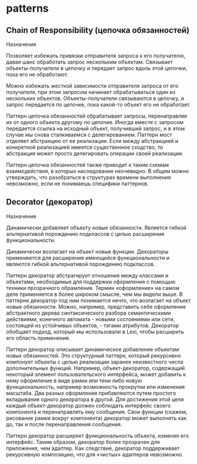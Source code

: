 # patterns

## Chain of Responsibility (цепочка обязанностей)

Назначение

Позволяет избежать привязки отправителя запроса к его получателю, давая шанс обработать запрос нескольким объектам. Связывает объекты-получатели в цепочку и передает запрос вдоль этой цепочки, пока его не обработают.

Можно избежать жесткой зависимости отправителя запроса от его получателя, при этом запросом начинает обрабатываться один из нескольких объектов. Объекты-получатели связываются в цепочку, и запрос передается по цепочке, пока какой-то объект его не обработает.

Паттерн цепочка обязанностей обрабатывает запросы, перенаправляя их от одного объекта другому по цепочке. Иногда вместе с запросом передается ссылка на исходный объект, получивший запрос, и в этом случае мы снова сталкиваемся с делегированием. Паттерн мост отделяет абстракцию от ее реализации. Если между абстракцией и конкретной реализацией имеется существенное сходство, то абстракция может просто делегировать операции своей реализации.

Паттерн цепочка обязанностей также приводит к таким схемам взаимодействия, в которых наследование неочевидно. В общем можно утверждать, что разобраться в структурах времени выполнения невозможно, если не понимаешь специфики паттернов.


## Decorator (декоратор)
Назначение 

Динамически добавляет объекту новые обязанности. Является гибкой альтернативой порождению подклассов с целью расширения функциональности.

Динамически возлагает на объект новые функции. Декораторы применяются для расширения имеющейся функциональности и являются гибкой альтернативой порождению подклассов.

Паттерн декоратор абстрагирует отношения между классами и объектами, необходимые для поддержки оформления с помощью техники прозрачного обрамления. Термин «оформление» на самом деле применяется в более широком смысле, чем мы видели выше. В паттерне декоратор под ним понимается нечто, что возлагает на объект новые обязанности. Можно, например, представить себе оформление абстрактного дерева синтаксического разбора семантическими действиями, конечного автомата - новыми состояниями или сети, состоящей из устойчивых объектов, - тэгами атрибутов. Декоратор обобщает подход, который мы использовали в Lexi, чтобы расширить его область применения.

Паттерн декоратор описывает динамическое добавление объектам новых обязанностей. Это структурный паттерн, который рекурсивно компонует объекты с целью реализации заранее неизвестного числа дополнительных функций. Например, объект-декоратор, содержащий некоторый элемент пользовательского интерфейса, может добавить к нему оформление в виде рамки или тени либо новую функциональность, например возможность прокрутки или изменения масштаба. Два разных оформления прибавляются путем простого вкладывания одного декоратора в другой. Для достижения этой цели каждый объект-декоратор должен соблюдать интерфейс своего компонента и перенаправлять ему сообщения. Свои функции (скажем, рисование рамки вокруг компонента) декоратор может выполнять как до, так и после перенаправления сообщения.

Паттерн декоратор расширяет функциональность объекта, изменяя его интерфейс. Таким образом, декоратор более прозрачен для приложения, чем адаптер. Как следствие, декоратор поддерживает рекурсивную композицию, что для «чистых» адаптеров невозможно.
